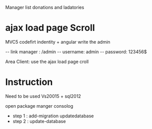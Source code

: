 Manager list donations and ladatories
# ajax load page Scroll
MVC5 codefirt indentity + angular write the admin

-- link manager : /admin
-- username: admin
-- password: 123456$

Area Client: use the ajax load page croll

# Instruction
Need  to be used Vs20015 + sql2012

open package manger consolog 

+ step 1 : add-migration updatedatabase
+ step 2 : update-database
